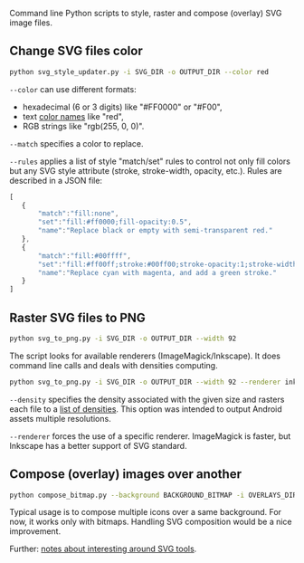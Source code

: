 Command line Python scripts to style, raster and compose (overlay) SVG image files.

## Change SVG files color
```bash
python svg_style_updater.py -i SVG_DIR -o OUTPUT_DIR --color red
```
`--color` can use different formats:
* hexadecimal (6 or 3 digits) like "#FF0000" or "#F00",
* text [color names](code/color_names.cfg) like "red",
* RGB strings like "rgb(255, 0, 0)".

`--match` specifies a color to replace.

`--rules` applies a list of style "match/set" rules to control not only fill colors but any SVG style attribute (stroke, stroke-width, opacity, etc.). Rules are described in a JSON file:
 ```javascript
[
    {
        "match":"fill:none",
        "set":"fill:#ff0000;fill-opacity:0.5",
        "name":"Replace black or empty with semi-transparent red."
    },
    {
        "match":"fill:#00ffff",
        "set":"fill:#ff00ff;stroke:#00ff00;stroke-opacity:1;stroke-width:25;",
        "name":"Replace cyan with magenta, and add a green stroke."
    }
]
 ```


## Raster SVG files to PNG
```bash
python svg_to_png.py -i SVG_DIR -o OUTPUT_DIR --width 92
```
The script looks for available renderers (ImageMagick/Inkscape). It does command line calls and deals with densities computing.
```bash
python svg_to_png.py -i SVG_DIR -o OUTPUT_DIR --width 92 --renderer inkscape --density xhdpi
```
`--density` specifies the density associated with the given size and rasters each file to a [list of densities](code/densities.json). This option was intended to output Android assets multiple resolutions.

`--renderer` forces the use of a specific renderer. ImageMagick is faster, but Inkscape has a better support of SVG standard.


## Compose (overlay) images over another
```bash
python compose_bitmap.py --background BACKGROUND_BITMAP -i OVERLAYS_DIR -o OUTPUT_DIR
```
Typical usage is to compose multiple icons over a same background. For now, it works only with bitmaps. Handling SVG composition would be a nice improvement.

 Further: [notes about interesting around SVG tools](notes_about_svg.md).
